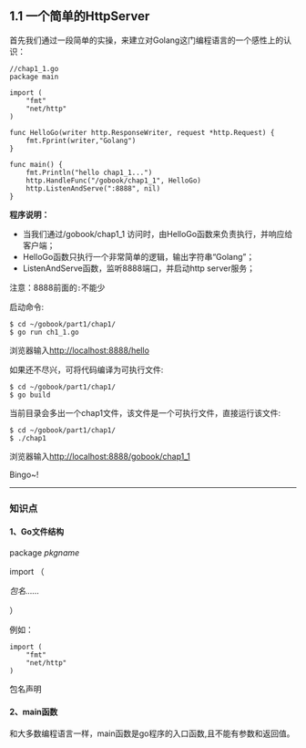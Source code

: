 
## 1.1 一个简单的HttpServer


首先我们通过一段简单的实操，来建立对Golang这门编程语言的一个感性上的认识：


```Golang
//chap1_1.go
package main

import (
	"fmt"
	"net/http"
)

func HelloGo(writer http.ResponseWriter, request *http.Request) {
	fmt.Fprint(writer,"Golang")
}

func main() {
	fmt.Println("hello chap1_1...")
	http.HandleFunc("/gobook/chap1_1", HelloGo)
	http.ListenAndServe(":8888", nil)
}
```

**程序说明：**

- 当我们通过/gobook/chap1_1 访问时，由HelloGo函数来负责执行，并响应给客户端；
- HelloGo函数只执行一个非常简单的逻辑，输出字符串“Golang”；
- ListenAndServe函数，监听8888端口，并启动http server服务；

注意：8888前面的`:`不能少

启动命令:

```
$ cd ~/gobook/part1/chap1/
$ go run ch1_1.go
```

浏览器输入[http://localhost:8888/hello](http://localhost:8888/hello)

如果还不尽兴，可将代码编译为可执行文件:

```
$ cd ~/gobook/part1/chap1/
$ go build
```

当前目录会多出一个chap1文件，该文件是一个可执行文件，直接运行该文件:

```
$ cd ~/gobook/part1/chap1/
$ ./chap1
```

浏览器输入[http://localhost:8888/gobook/chap1_1](http://localhost:8888/hello)

Bingo~!

---

### 知识点

#### 1、Go文件结构

package *pkgname*

import （

  *包名……*

）

例如：

```
import (
	"fmt"
	"net/http"
)
```

包名声明

#### 2、main函数

和大多数编程语言一样，main函数是go程序的入口函数,且不能有参数和返回值。